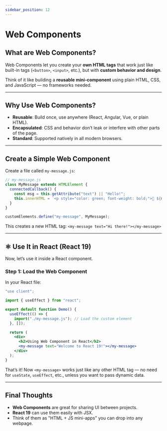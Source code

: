 ```yaml
---
sidebar_position: 12
---
```


# Web Components

## What are Web Components?

Web Components let you create your **own HTML tags** that work just like built-in tags (`<button>`, `<input>`, etc.), but with **custom behavior and design**.

Think of it like building a **reusable mini-component** using plain HTML, CSS, and JavaScript — no frameworks needed.

---

## Why Use Web Components?

- **Reusable**: Build once, use anywhere (React, Angular, Vue, or plain HTML).
- **Encapsulated**: CSS and behavior don’t leak or interfere with other parts of the page.
- **Standard**: Supported natively in all modern browsers.

---

## Create a Simple Web Component

Create a file called `my-message.js`:

```js
// my-message.js
class MyMessage extends HTMLElement {
  connectedCallback() {
    const msg = this.getAttribute("text") || "Hello!";
    this.innerHTML = `<p style="color: green; font-weight: bold;">📢 ${msg}</p>`;
  }
}

customElements.define("my-message", MyMessage);
```

This creates a new HTML tag: `<my-message text="Hi there!"></my-message>`

---

## ⚛️ Use It in React (React 19)

Now, let’s use it inside a React component.

### Step 1: Load the Web Component

In your React file:

```jsx
"use client";

import { useEffect } from "react";

export default function Demo() {
  useEffect(() => {
    import("./my-message.js"); // Load the custom element
  }, []);

  return (
    <div>
      <h2>Using Web Component in React</h2>
      <my-message text="Welcome to React 19!"></my-message>
    </div>
  );
}
```

That’s it! Now `<my-message>` works just like any other HTML tag — no need for `useState`, `useEffect`, etc., unless you want to pass dynamic data.

---

## Final Thoughts

- **Web Components** are great for sharing UI between projects.
- **React 19** can use them easily with JSX.
- Think of them as "HTML + JS mini-apps" you can drop into any webpage.
